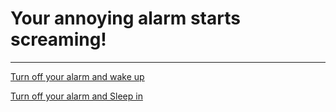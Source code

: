# Your annoying alarm starts screaming!

---

[Turn off your alarm and wake up](../wakeontime.md)

[Turn off your alarm and Sleep in](../wakelate.md)
